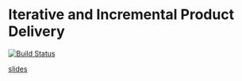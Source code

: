 # Iterative and Incremental Product Delivery

[![Build Status](https://travis-ci.org/travis-ci/travis-web.svg?branch=master)](https://travis-ci.org/travis-ci/travis-web)

[slides](https://test-driven-development.github.io/iterative-incremental-product-delivery)
